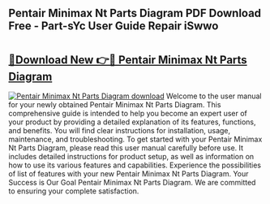 ## Pentair Minimax Nt Parts Diagram PDF Download Free - Part-sYc User Guide Repair iSwwo

# <h2><a href="http://dfjdsb.blite.top/?on=Pentair+Minimax+Nt+Parts+Diagram">🔗Download New 👉🔴 Pentair Minimax Nt Parts Diagram</a></h2>

[![Pentair Minimax Nt Parts Diagram download](https://i.imgur.com/lujVjoI.png)](http://dfjdsb.blite.top/?on=Pentair+Minimax+Nt+Parts+Diagram)
Welcome to the user manual for your newly obtained Pentair Minimax Nt Parts Diagram. This comprehensive guide is intended to help you become an expert user of your product by providing a detailed explanation of its features, functions, and benefits. You will find clear instructions for installation, usage, maintenance, and troubleshooting. To get started with your Pentair Minimax Nt Parts Diagram, please read this user manual carefully before use. It includes detailed instructions for product setup, as well as information on how to use its various features and capabilities. Experience the possibilities of list of features with your new Pentair Minimax Nt Parts Diagram. Your Success is Our Goal Pentair Minimax Nt Parts Diagram. We are committed to ensuring your complete satisfaction.
